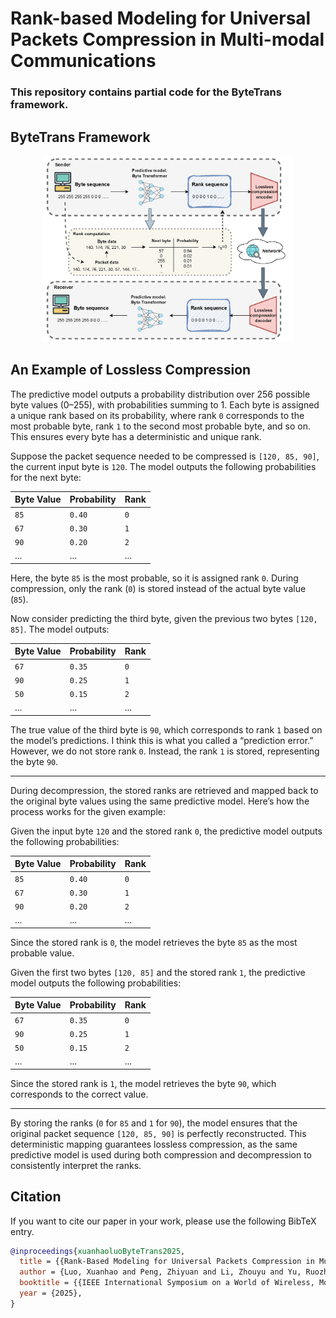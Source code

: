 # Rank-based Modeling for Universal Packets Compression in Multi-modal Communications

### This repository contains partial code for the ByteTrans framework.


## ByteTrans Framework

<p align="center">
  <img src="images/ByteTrans.png" alt="ByteTrans Framework" width="400">
</p>



## An Example of Lossless Compression
The predictive model outputs a probability distribution over 256 possible byte values (0–255), with probabilities summing to 1. Each byte is assigned a unique rank based on its probability, where rank `0` corresponds to the most probable byte, rank `1` to the second most probable byte, and so on. This ensures every byte has a deterministic and unique rank.

Suppose the packet sequence needed to be compressed is `[120, 85, 90]`, the current input byte is `120`. The model outputs the following probabilities for the next byte:

| **Byte Value** | **Probability** | **Rank** |
|----------------|-----------------|----------|
| `85`           | `0.40`          | `0`      |
| `67`           | `0.30`          | `1`      |
| `90`           | `0.20`          | `2`      |
| ...            | ...             | ...      |

Here, the byte `85` is the most probable, so it is assigned rank `0`. During compression, only the rank (`0`) is stored instead of the actual byte value (`85`).

Now consider predicting the third byte, given the previous two bytes `[120, 85]`. The model outputs:

| **Byte Value** | **Probability** | **Rank** |
|----------------|-----------------|----------|
| `67`           | `0.35`          | `0`      |
| `90`           | `0.25`          | `1`      |
| `50`           | `0.15`          | `2`      |
| ...            | ...             | ...      |

The true value of the third byte is `90`, which corresponds to rank `1` based on the model’s predictions. I think this is what you called a “prediction error.” However, we do not store rank `0`. Instead, the rank `1` is stored, representing the byte `90`.

---

During decompression, the stored ranks are retrieved and mapped back to the original byte values using the same predictive model. Here’s how the process works for the given example:


Given the input byte `120` and the stored rank `0`, the predictive model outputs the following probabilities:

| **Byte Value** | **Probability** | **Rank** |
|----------------|-----------------|----------|
| `85`           | `0.40`          | `0`      |
| `67`           | `0.30`          | `1`      |
| `90`           | `0.20`          | `2`      |
| ...            | ...             | ...      |

Since the stored rank is `0`, the model retrieves the byte `85` as the most probable value.


Given the first two bytes `[120, 85]` and the stored rank `1`, the predictive model outputs the following probabilities:

| **Byte Value** | **Probability** | **Rank** |
|----------------|-----------------|----------|
| `67`           | `0.35`          | `0`      |
| `90`           | `0.25`          | `1`      |
| `50`           | `0.15`          | `2`      |
| ...            | ...             | ...      |

Since the stored rank is `1`, the model retrieves the byte `90`, which corresponds to the correct value.

---

By storing the ranks (`0` for `85` and `1` for `90`), the model ensures that the original packet sequence `[120, 85, 90]` is perfectly reconstructed. This deterministic mapping guarantees lossless compression, as the same predictive model is used during both compression and decompression to consistently interpret the ranks.


## Citation 

If you want to cite our paper in your work, please use the following BibTeX entry.

```bibtex
@inproceedings{xuanhaoluoByteTrans2025,
  title = {{Rank-Based Modeling for Universal Packets Compression in Multi-Modal Communications}},
  author = {Luo, Xuanhao and Peng, Zhiyuan and Li, Zhouyu and Yu, Ruozhou and Liu, Yuchen},
  booktitle = {{IEEE International Symposium on a World of Wireless, Mobile and Multimedia Networks (WoWMoM)}},
  year = {2025},
}
